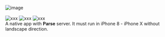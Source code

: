 ![image](https://user-images.githubusercontent.com/12896162/37324908-8a0ca7ea-26c6-11e8-86cf-d4697f34cab3.png)  
<br />
![xxx](https://travis-ci.org/Imputes/Instagram.svg?branch=master&style=flat-square)
![xxx](https://img.shields.io/badge/language-Swift%204.X-orange.svg?style=flat-square)
![xxx](https://img.shields.io/badge/platform-iOS%2011.X-48196e.svg?style=flat-square)
<br />
A native app with **Parse** server. It must run in iPhone 8 - iPhone X without landscape direction.



